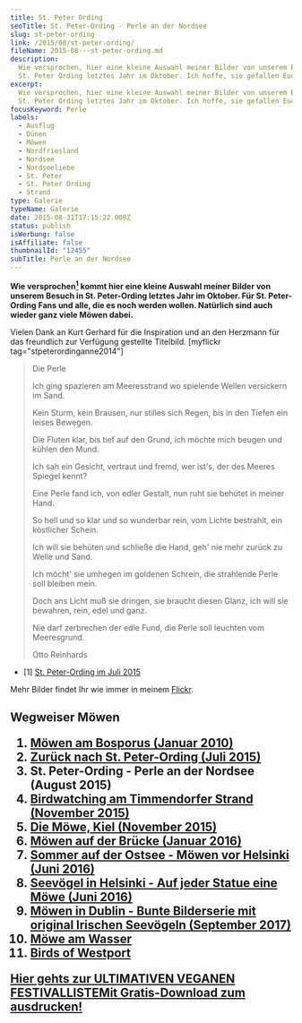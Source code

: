 ```yaml
---
title: St. Peter Ording
seoTitle: St. Peter-Ording - Perle an der Nordsee
slug: st-peter-ording
link: /2015/08/st-peter-ording/
fileName: 2015-08---st-peter-ording.md
description:
  Wie versprochen, hier eine kleine Auswahl meiner Bilder von unserem Besuch in
  St. Peter Ording letztes Jahr im Oktober. Ich hoffe, sie gefallen Euch.
excerpt:
  Wie versprochen, hier eine kleine Auswahl meiner Bilder von unserem Besuch in
  St. Peter Ording letztes Jahr im Oktober. Ich hoffe, sie gefallen Euch.
focusKeyword: Perle
labels:
  - Ausflug
  - Dünen
  - Möwen
  - Nordfriesland
  - Nordsee
  - Nordseeliebe
  - St. Peter
  - St. Peter Ording
  - Strand
type: Galerie
typeName: Galerie
date: 2015-08-31T17:15:22.000Z
status: publish
isWerbung: false
isAffiliate: false
thumbnailId: "12455"
subTitle: Perle an der Nordsee
---
```


<strong>Wie versprochen<a href="#1"><sup>1</sup></a> kommt hier eine kleine
Auswahl meiner Bilder von unserem Besuch in St. Peter-Ording letztes Jahr im
Oktober. Für St. Peter-Ording Fans und alle, die es noch werden wollen.
Natürlich sind auch wieder ganz viele Möwen dabei.</strong>

Vielen Dank an Kurt Gerhard für die Inspiration und an den Herzmann für das
freundlich zur Verfügung gestellte Titelbild. [myflickr
tag="stpeterordinganne2014"]

<blockquote>Die Perle

Ich ging spazieren am Meeresstrand wo spielende Wellen versickern im Sand.

Kein Sturm, kein Brausen, nur stilles sich Regen, bis in den Tiefen ein leises
Bewegen.

Die Fluten klar, bis tief auf den Grund, ich möchte mich beugen und kühlen den
Mund.

Ich sah ein Gesicht, vertraut und fremd, wer ist's, der des Meeres Spiegel
kennt?

Eine Perle fand ich, von edler Gestalt, nun ruht sie behütet in meiner Hand.

So hell und so klar und so wunderbar rein, vom Lichte bestrahlt, ein köstlicher
Schein.

Ich will sie behüten und schließe die Hand, geh' nie mehr zurück zu Welle und
Sand.

Ich möcht' sie umhegen im goldenen Schrein, die strahlende Perle soll bleiben
mein.

Doch ans Licht muß sie dringen, sie braucht diesen Glanz, ich will sie bewahren,
rein, edel und ganz.

Nie darf zerbrechen der edle Fund, die Perle soll leuchten vom Meeresgrund.

Otto Reinhards</blockquote><ul><li id="1">[1]
<a href="http://cardamonchai.com/2015/07/zurueck-nach-st-peter-ording/">St.
Peter-Ording im Juli 2015</a></li></ul> Mehr Bilder findet Ihr wie immer in
meinem
<a href="https://www.flickr.com/photos/99929697@N07/albums/72157648231468656" target="_blank" rel="noopener">Flickr</a>.

## Wegweiser Möwen<ol><li><a href="/2010/01/moewen-am-bosporus/">Möwen am Bosporus (Januar 2010)</a></li><li><a href="/2015/07/zurueck-nach-st-peter-ording/">Zurück nach St. Peter-Ording (Juli 2015)</a></li><li>St. Peter-Ording - Perle an der Nordsee (August 2015)</li><li><a href="/2015/11/birdwatching-am-timmendorfer-strand/">Birdwatching am Timmendorfer Strand (November 2015)</a></li><li><a href="http://cardamonchai.com/2015/11/die-moewe/">Die Möwe, Kiel (November 2015)</a></li><li><a href="/2016/01/moewen-auf-der-bruecke/">Möwen auf der Brücke (Januar 2016)</a></li><li><a href="http://cardamonchai.com/2016/07/sommer-auf-der-ostsee-travemuende-helsinki/">Sommer auf der Ostsee - Möwen vor Helsinki (Juni 2016)</a></li><li><a href="http://cardamonchai.com/2016/08/auf-jeder-statue-eine-moewe/">Seevögel in Helsinki - Auf jeder Statue eine Möwe (Juni 2016)</a></li><li><a href="http://cardamonchai.com/2017/10/moewen-in-dublin/">Möwen in Dublin - Bunte Bilderserie mit original Irischen Seevögeln (September 2017)</a></li><li><a href="http://cardamonchai.com/2018/01/moewe-am-wasser/">Möwe am Wasser</a></li><li><a href="http://cardamonchai.com/2018/05/birds-of-westport/">Birds of Westport</a></li></ol><a class="banner banner-green" href="/2015/03/die-ultimative-vegane-festivalliste"><span class="head">Hier gehts zur ULTIMATIVEN VEGANEN FESTIVALLISTE</span><span class="text">Mit Gratis-Download zum ausdrucken!</span></a>
